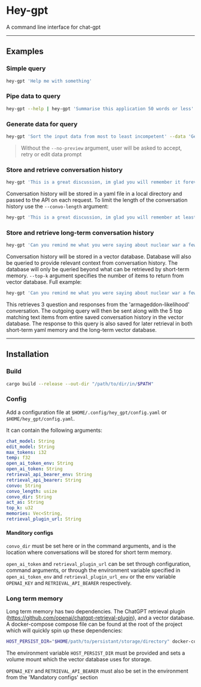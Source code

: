 # Hey-gpt

A command line interface for chat-gpt

---

## Examples

### Simple query
```bash
hey-gpt 'Help me with something'
```

### Pipe data to query
```bash
hey-gpt --help | hey-gpt 'Summarise this application 50 words or less'
```

### Generate data for query
```bash
hey-gpt 'Sort the input data from most to least incompetent' --data 'Generate a list of every prime minister of the UK' --no-preview 
```

> Without the `--no-preview` argument, user will be asked to accept, retry or edit data prompt

### Store and retrieve conversation history 

```bash
hey-gpt 'This is a great discussion, im glad you will remember it forever' --convo 'great-discussion' 
```
Conversation history will be stored in a yaml file in a local directory and passed to the API on each request. To limit the length of the conversation history use the `--convo-length` argument:

```bash
hey-gpt 'This is a great discussion, im glad you will remember at least 3 interactions back' --convo 'great-discussion' --convo-length 3
```

### Store and retrieve long-term conversation history

```bash
hey-gpt 'Can you remind me what you were saying about nuclear war a few months ago?' --convo 'armageddon-likelihood' --memory

```

Conversation history will be stored in a vector database. Database will also be queried to provide relevant context from conversation history. The database will only be queried beyond what can be retrieved by short-term memory. `--top-k` argument specifies the number of items to return from vector database. Full example:


```bash
hey-gpt 'Can you remind me what you were saying about nuclear war a few months ago?' --convo 'armageddon-likelihood' --convo-length 3 --memory --top-k 5
```
This retrieves 3 question and responses from the 'armageddon-likelihood' conversation. The outgoing query will then be sent along with the 5 top matching text items from entire saved conversation history in the vector database. 
The response to this query is also saved for later retrieval in both short-term yaml memory and the long-term vector database.

---
## Installation

### Build

```bash
cargo build --release --out-dir "/path/to/dir/in/$PATH"
```

### Config

Add a configuration file at `$HOME/.config/hey_gpt/config.yaml` or `$HOME/hey_gpt/config.yaml`.

It can contain the following arguments:

``` yaml
chat_model: String
edit_model: String
max_tokens: i32
temp: f32
open_ai_token_env: String
open_ai_token: String
retrieval_api_bearer_env: String
retrieval_api_bearer: String
convo: String
convo_length: usize
convo_dir: String
act_as: String
top_k: u32
memories: Vec<String,
retrieval_plugin_url: String
```

#### Manditory configs

`convo_dir` must be set here or in the command arguments, and is the location where conversations will be stored for short term memory.

`open_ai_token` and `retrieval_plugin_url` can be set through configuration, command arguments, or through the environment variable specified in `open_ai_token_env` and `retrieval_plugin_url_env` or the env variable `OPENAI_KEY` and `RETRIEVAL_API_BEARER` respectively.


### Long term memory

Long term memory has two dependencies. The ChatGPT retrieval plugin (https://github.com/openai/chatgpt-retrieval-plugin), and a vector database. A docker-compose compose file can be found at the root of the project which will quickly spin up these dependencies:

```bash
HOST_PERSIST_DIR="$HOME/path/to/persistant/storage/directory" docker-compose up -d
```

The environment variable `HOST_PERSIST_DIR` must be provided and sets a volume mount which the vector database uses for storage.

`OPENAI_KEY` and `RETRIEVAL_API_BEARER` must also be set in the environment from the 'Mandatory configs' section

                                                                                                                 

















